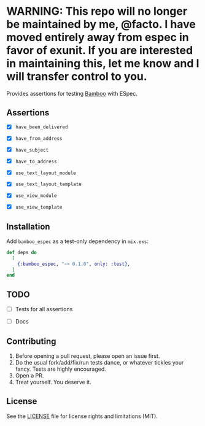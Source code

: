 # WARNING: This repo will no longer be maintained by me, @facto. I have moved entirely away from espec in favor of exunit. If you are interested in maintaining this, let me know and I will transfer control to you.


Provides assertions for testing [Bamboo](https://github.com/thoughtbot/bamboo) with ESpec.


## Assertions

- [x] `have_been_delivered`
- [x] `have_from_address`
- [x] `have_subject`
- [x] `have_to_address`
- [x] `use_text_layout_module`
- [x] `use_text_layout_template`
- [x] `use_view_module`
- [x] `use_view_template`


## Installation

Add `bamboo_espec` as a test-only dependency in `mix.exs`:

```elixir
def deps do
  [
    {:bamboo_espec, "~> 0.1.0", only: :test},
  ]
end
```


## TODO

- [ ] Tests for all assertions
- [ ] Docs


## Contributing

1. Before opening a pull request, please open an issue first.
2. Do the usual fork/add/fix/run tests dance, or whatever tickles your fancy. Tests are highly encouraged.
3. Open a PR.
4. Treat yourself. You deserve it.


## License

See the [LICENSE](LICENSE.md) file for license rights and limitations (MIT).
